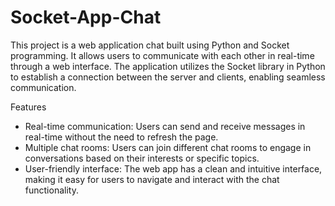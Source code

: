 # Socket-App-Chat

This project is a web application chat built using Python and Socket programming. It allows users to communicate with each other in real-time through a web interface. The application utilizes the Socket library in Python to establish a connection between the server and clients, enabling seamless communication.

Features
- Real-time communication: Users can send and receive messages in real-time without the need to refresh the page.
- Multiple chat rooms: Users can join different chat rooms to engage in conversations based on their interests or specific topics.
- User-friendly interface: The web app has a clean and intuitive interface, making it easy for users to navigate and interact with the chat functionality.
